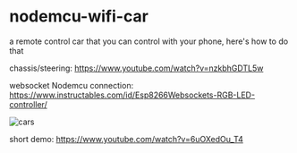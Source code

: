 # nodemcu-wifi-car
a remote control car that you can control with your phone, here's how to do that

chassis/steering: https://www.youtube.com/watch?v=nzkbhGDTL5w

websocket Nodemcu connection: https://www.instructables.com/id/Esp8266Websockets-RGB-LED-controller/

![cars](https://imgur.com/0e3ef94d-8872-45ab-a4b1-dc5ab4d6b86d)

short demo: https://www.youtube.com/watch?v=6uOXedOu_T4

